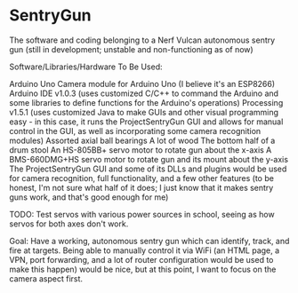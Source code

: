 # SentryGun
The software and coding belonging to a Nerf Vulcan autonomous sentry gun (still in development; unstable and non-functioning as of now)

Software/Libraries/Hardware To Be Used:

Arduino Uno
Camera module for Arduino Uno (I believe it's an ESP8266)
Arduino IDE v1.0.3 (uses customized C/C++ to command the Arduino and some libraries to define functions for the Arduino's operations) 
Processing v1.5.1 (uses customized Java to make GUIs and other visual programming easy - in this case, it runs the ProjectSentryGun GUI and allows for manual control in the GUI, as well as incorporating some camera recognition modules)
Assorted axial ball bearings
A lot of wood
The bottom half of a drum stool
An HS-805BB+ servo motor to rotate gun about the x-axis
A BMS-660DMG+HS servo motor to rotate gun and its mount about the y-axis
The ProjectSentryGun GUI and some of its DLLs and plugins would be used for camera recognition, full functionality, and a few other features (to be honest, I'm not sure what half of it does; I just know that it makes sentry guns work, and that's good enough for me)


TODO: Test servos with various power sources in school, seeing as how servos for both axes don't work.

Goal: Have a working, autonomous sentry gun which can identify, track, and fire at targets. Being able to manually control it via WiFi (an HTML page, a VPN, port forwarding, and a lot of router configuration would be used to make this happen) would be nice, but at this point, I want to focus on the camera aspect first.
